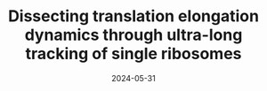 ---
title: "Dissecting translation elongation dynamics through ultra-long tracking of single ribosomes"
date: "2024-05-31"
authors: "Madern MF, Yang S, Witteveen O, Bauer M, Tanenbaum ME"
reviewers: "Chen Y, Student 1, Student 2, Coyote-Maestas W, Fraser JS"
image: "/static/img/reviews/2024_madern.png"

peer-review:
 - biorxiv_version: "2024.04.08.588516v1"
 - prereview: "11398206"
---